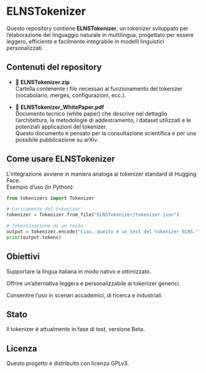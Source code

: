 # ELNSTokenizer

Questo repository contiene **ELNSTokenizer**, un tokenizer sviluppato per l’elaborazione del linguaggio naturale in multilingua, progettato per essere leggero, efficiente e facilmente integrabile in modelli linguistici personalizzati.

## Contenuti del repository

- 📂 **ELNSTokenizer.zip**  
  Cartella contenente i file necessari al funzionamento del tokenizer (vocabolario, merges, configurazioni, ecc.).

- 📄 **ELNSTokenizer_WhitePaper.pdf**  
  Documento tecnico (white paper) che descrive nel dettaglio l’architettura, le metodologie di addestramento, i dataset utilizzati e le potenziali applicazioni del tokenizer.  
  Questo documento è pensato per la consultazione scientifica e per una possibile pubblicazione su arXiv.

## Come usare ELNSTokenizer

L’integrazione avviene in maniera analoga ai tokenizer standard di Hugging Face.  
Esempio d’uso (in Python):

```python
from tokenizers import Tokenizer

# Caricamento del tokenizer
tokenizer = Tokenizer.from_file("ELNSTokenizer/tokenizer.json")

# Tokenizzazione di un testo
output = tokenizer.encode("Ciao, questo è un test del tokenizer ELNS.")
print(output.tokens)
```

## Obiettivi

Supportare la lingua italiana in modo nativo e ottimizzato.

Offrire un’alternativa leggera e personalizzabile ai tokenizer generici.

Consentire l’uso in scenari accademici, di ricerca e industriali.

## Stato

Il tokenizer è attualmente in fase di test, versione Beta.

## Licenza

Questo progetto è distribuito con licenza GPLv3.
